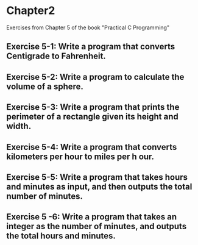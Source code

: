 # Chapter2
Exercises from Chapter 5 of the book "Practical C Programming"
## Exercise 5-1: Write a program that converts Centigrade to Fahrenheit.

## Exercise 5-2: Write a program to calculate the volume of a sphere.

## Exercise 5-3: Write a program that prints the perimeter of a rectangle given its height and width.

## Exercise 5-4: Write a program that converts kilometers per hour to miles per h our.

## Exercise 5-5: Write a program that takes hours and minutes as input, and then outputs the total number of minutes.

## Exercise 5 -6: Write a program that takes an integer as the number of minutes, and outputs the total hours and minutes.
